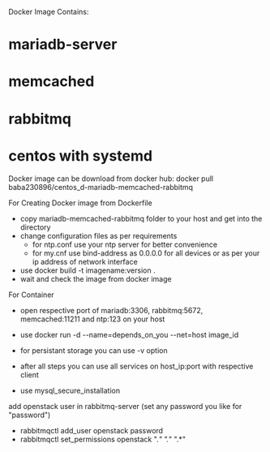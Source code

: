 Docker Image Contains: 
# mariadb-server
# memcached 
# rabbitmq
# centos with systemd

Docker image can be download from docker hub: docker pull baba230896/centos_d-mariadb-memcached-rabbitmq

For Creating Docker image from Dockerfile
* copy mariadb-memcached-rabbitmq folder to your host and get into the directory
* change configuration files as per requirements 
  * for ntp.conf
    use your ntp server for better convenience
  * for my.cnf
    use bind-address as 0.0.0.0 for all devices or as per your ip address of network interface
* use docker build -t imagename:version .
* wait and check the image from docker image

For Container
* open respective port of mariadb:3306, rabbitmq:5672, memcached:11211 and ntp:123 on your host
* use docker run -d --name=depends_on_you --net=host image_id
* for persistant storage you can use -v option
* after all steps you can use all services on host_ip:port with respective client

* use mysql_secure_installation 

add openstack user in rabbitmq-server (set any password you like for "password")
* rabbitmqctl add_user openstack password
* rabbitmqctl set_permissions openstack ".*" ".*" ".*"
